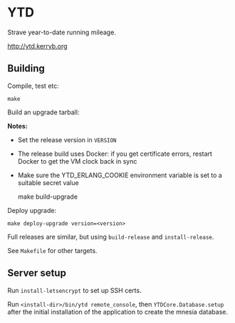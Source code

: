 # YTD

Strave year-to-date running mileage.

http://ytd.kerryb.org

## Building

Compile, test etc:

    make

Build an upgrade tarball:

**Notes:**

  * Set the release version in `VERSION`
  * The release build uses Docker: if you get certificate errors, restart Docker to
    get the VM clock back in sync
  * Make sure the YTD_ERLANG_COOKIE environment variable is set to a suitable
    secret value

    make build-upgrade

Deploy upgrade:

    make deploy-upgrade version=<version>

Full releases are similar, but using `build-release` and `install-release`.

See `Makefile` for other targets.

## Server setup

Run `install-letsencrypt` to set up SSH certs.

Run `<install-dir>/bin/ytd remote_console`, then `YTDCore.Database.setup` after
the initial installation of the application to create the mnesia database.
